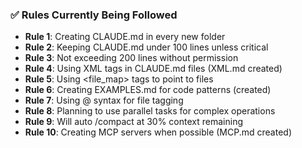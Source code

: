 ### ✅ Rules Currently Being Followed
- **Rule 1**: Creating CLAUDE.md in every new folder
- **Rule 2**: Keeping CLAUDE.md under 100 lines unless critical
- **Rule 3**: Not exceeding 200 lines without permission
- **Rule 4**: Using XML tags in CLAUDE.md files (XML.md created)
- **Rule 5**: Using <file_map> tags to point to files
- **Rule 6**: Creating EXAMPLES.md for code patterns (created)
- **Rule 7**: Using @ syntax for file tagging
- **Rule 8**: Planning to use parallel tasks for complex operations
- **Rule 9**: Will auto /compact at 30% context remaining
- **Rule 10**: Creating MCP servers when possible (MCP.md created)

